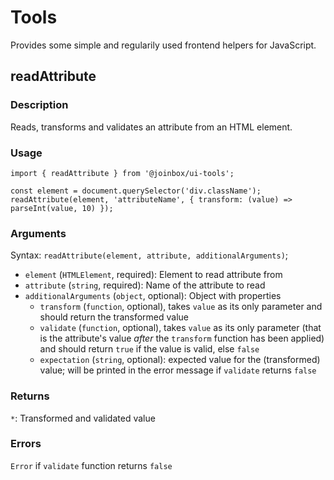 # Tools

Provides some simple and regularily used frontend helpers for JavaScript.

## readAttribute

### Description
Reads, transforms and validates an attribute from an HTML element.

### Usage

```
import { readAttribute } from '@joinbox/ui-tools';

const element = document.querySelector('div.className');
readAttribute(element, 'attributeName', { transform: (value) => parseInt(value, 10) });
```

### Arguments

Syntax: `readAttribute(element, attribute, additionalArguments)`;

- `element` (`HTMLElement`, required): Element to read attribute from
- `attribute` (`string`, required): Name of the attribute to read
- `additionalArguments` (`object`, optional): Object with properties
    - `transform` (`function`, optional), takes `value` as its only parameter and should return the 
    transformed value
    - `validate` (`function`, optional), takes `value` as its only parameter (that is the
    attribute's value *after* the `transform` function has been applied) and should return `true`
    if the value is valid, else `false`
    - `expectation` (`string`, optional): expected value for the (transformed) value; will be
    printed in the error message if `validate` returns `false`

### Returns
`*`: Transformed and validated value

### Errors
`Error` if `validate` function returns `false`